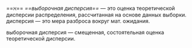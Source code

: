 ==$\aleph$== *==выборочная дисперсия==* — это оценка теоретической дисперсии распределения, рассчитанная на основе данных выборки. дисперсия — это мера разброса вокруг мат. ожидания.

выборочная дисперсия — смещенная, состоятельная оценка теоретической дисперсии.